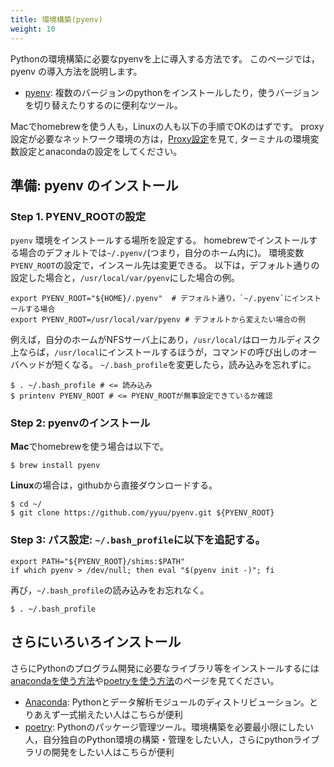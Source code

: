 ```yaml
---
title: 環境構築(pyenv)
weight: 10
---
```


Pythonの環境構築に必要なpyenvを上に導入する方法です。
このページでは，pyenv の導入方法を説明します。

- [pyenv](https://github.com/yyuu/pyenv): 複数のバージョンのpythonをインストールしたり，使うバージョンを切り替えたりするのに便利なツール。

Macでhomebrewを使う人も，Linuxの人も以下の手順でOKのはずです。
proxy設定が必要なネットワーク環境の方は，[Proxy設定](../../proxy)を見て, ターミナルの環境変数設定とanacondaの設定をしてください。

## 準備: pyenv のインストール

### Step 1. PYENV_ROOTの設定

`pyenv` 環境をインストールする場所を設定する。
homebrewでインストールする場合のデフォルトでは`~/.pyenv/`(つまり，自分のホーム内に)。
環境変数`PYENV_ROOT`の設定で，インスール先は変更できる。
以下は，デフォルト通りの設定した場合と，`/usr/local/var/pyenv`にした場合の例。
```
export PYENV_ROOT="${HOME}/.pyenv"  # デフォルト通り，`~/.pyenv`にインストールする場合
export PYENV_ROOT=/usr/local/var/pyenv # デフォルトから変えたい場合の例
```
例えば，自分のホームがNFSサーバ上にあり，`/usr/local/`はローカルディスク上ならば，`/usr/local`にインストールするほうが，コマンドの呼び出しのオーバヘッドが短くなる。
`~/.bash_profile`を変更したら，読み込みを忘れずに。
```
$ . ~/.bash_profile # <= 読み込み
$ printenv PYENV_ROOT # <= PYENV_ROOTが無事設定できているか確認
```

### Step 2: pyenvのインストール

**Mac**でhomebrewを使う場合は以下で。
```
$ brew install pyenv
```
**Linux**の場合は，githubから直接ダウンロードする。
```
$ cd ~/
$ git clone https://github.com/yyuu/pyenv.git ${PYENV_ROOT}
```

### Step 3: パス設定: `~/.bash_profile`に以下を追記する。
```
export PATH="${PYENV_ROOT}/shims:$PATH"
if which pyenv > /dev/null; then eval "$(pyenv init -)"; fi
```
再び，`~/.bash_profile`の読み込みをお忘れなく。
```
$ . ~/.bash_profile
```
## さらにいろいろインストール

さらにPythonのプログラム開発に必要なライブラリ等をインストールするには[anacondaを使う方法](../install-anaconda)や[poetryを使う方法](../install-poetry)のページを見てください。
- [Anaconda](https://www.continuum.io/why-anaconda): Pythonとデータ解析モジュールのディストリビューション。とりあえず一式揃えたい人はこちらが便利
- [poetry](https://python-poetry.org/): Pythonのパッケージ管理ツール。環境構築を必要最小限にしたい人，自分独自のPython環境の構築・管理をしたい人，さらにpythonライブラリの開発をしたい人はこちらが便利